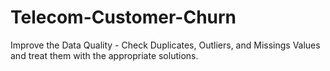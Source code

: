 # Telecom-Customer-Churn
Improve the Data Quality - Check Duplicates, Outliers, and Missings Values and treat them with the appropriate solutions.
